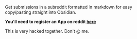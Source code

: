 Get submissions in a subreddit formatted in markdown for easy copy/pasting straight into Obsidian.

**You'll need to register an App on reddit [here](https://www.reddit.com/prefs/apps/)**

This is very hacked together. Don't @ me.
